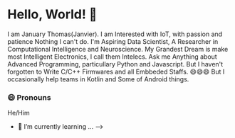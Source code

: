 # Hello, World! 👋

I am January Thomas(Janvier). I am Interested with IoT, with passion and patience Nothing I can't do. I'm Aspiring Data Scientist, A Researcher in Computational Intelligence and Neuroscience.
My Grandest Dream is make most Intelligent Electronics, I call them Intelecs. Ask me Anything about Advanced Programming, particullary Python and Javascript. But I haven't forgotten to Write C/C++ Firmwares and all Embbeded Staffs.
😄😄😄 But I occasionally help teams in Kotlin and Some of Android things.

### 😄 Pronouns
He/Him

- 🌱 I’m currently learning ...
-->
